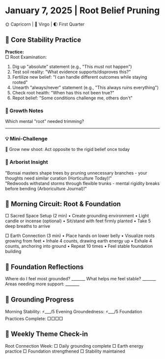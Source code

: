 # January 7, 2025 | Root Belief Pruning  
🌞 Capricorn | 🌙 Virgo | 🌓 First Quarter  

## 🌳 Core Stability Practice  

**Practice:**  
□ Root Examination:  
1. Dig up "absolute" statement (e.g., "This must not happen")  
2. Test soil reality: "What evidence supports/disproves this?"  
3. Fertilize new belief: "I can handle different outcomes while staying rooted"  
1. Unearth "always/never" statement (e.g., "This always ruins everything")  
2. Check root health: "When has this not been true?"  
3. Repot belief: "Some conditions challenge me, others don't"  

### 📝 Growth Notes  
Which mental "root" needed trimming?  
_______________________

### 💡 Mini-Challenge  
🌱 Grow new shoot: Act opposite to the rigid belief once today  

### 💫 Arborist Insight  
"Bonsai masters shape trees by pruning unnecessary branches - your thoughts need similar curation (Horticulture Today)!"  
"Redwoods withstand storms through flexible trunks - mental rigidity breaks before bending (Arboriculture Journal)!"  

## 🌅 Morning Circuit: Root & Foundation
□ Sacred Space Setup (2 min)
  • Create grounding environment
  • Light candle or incense (optional) 
  • Sit/stand with feet firmly planted
  • Take 5 deep breaths to arrive

□ Earth Connection (3 min)
  • Place hands on lower belly
  • Visualize roots growing from feet
  • Inhale 4 counts, drawing earth energy up
  • Exhale 4 counts, anchoring into ground
  • Repeat 10 times
  • Feel stable foundation building


## 📝 Foundation Reflections
Where do I feel most grounded? _______
What helps me feel stable? _______
Areas needing more support: _______

## 🎯 Grounding Progress 
Morning Stability: ⚡️___/5
Evening Groundedness: ⚡️___/5
Foundation Practices Complete: □□□□

## 🌟 Weekly Theme Check-in
Root Connection Week:
□ Daily grounding complete
□ Earth energy practice
□ Foundation strengthened
□ Stability maintained
